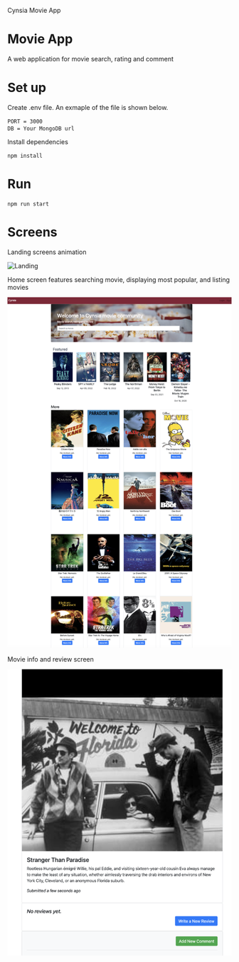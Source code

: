 Cynsia Movie App
# Movie App

A web application for movie search, rating and comment
# Set up

Create .env file. An exmaple of the file is shown below.

```
PORT = 3000
DB = Your MongoDB url
```

Install dependencies

```
npm install
```
# Run

```
npm run start
```

# Screens

Landing screens animation

![Landing](./images/landing.png)

Home screen features searching movie, displaying most popular, and listing movies

![Home](./images/home.png)

Movie info and review screen

![Movie](./images/movie.png)


